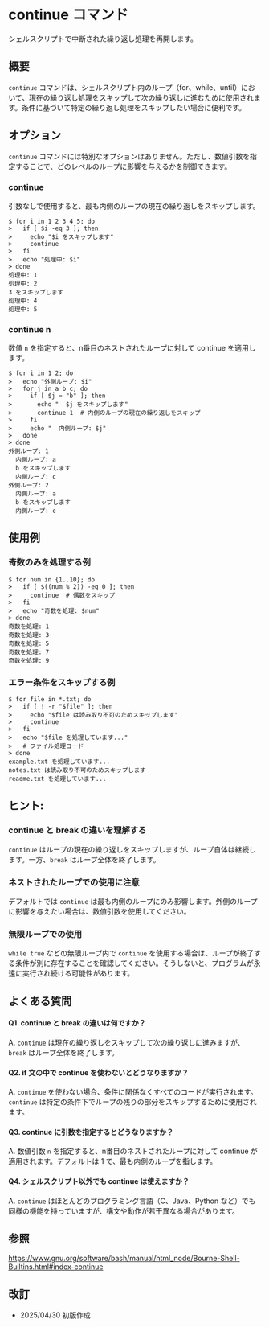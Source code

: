 # continue コマンド

シェルスクリプトで中断された繰り返し処理を再開します。

## 概要

`continue` コマンドは、シェルスクリプト内のループ（for、while、until）において、現在の繰り返し処理をスキップして次の繰り返しに進むために使用されます。条件に基づいて特定の繰り返し処理をスキップしたい場合に便利です。

## オプション

`continue` コマンドには特別なオプションはありません。ただし、数値引数を指定することで、どのレベルのループに影響を与えるかを制御できます。

### **continue**

引数なしで使用すると、最も内側のループの現在の繰り返しをスキップします。

```console
$ for i in 1 2 3 4 5; do
>   if [ $i -eq 3 ]; then
>     echo "$i をスキップします"
>     continue
>   fi
>   echo "処理中: $i"
> done
処理中: 1
処理中: 2
3 をスキップします
処理中: 4
処理中: 5
```

### **continue n**

数値 `n` を指定すると、n番目のネストされたループに対して continue を適用します。

```console
$ for i in 1 2; do
>   echo "外側ループ: $i"
>   for j in a b c; do
>     if [ $j = "b" ]; then
>       echo "  $j をスキップします"
>       continue 1  # 内側のループの現在の繰り返しをスキップ
>     fi
>     echo "  内側ループ: $j"
>   done
> done
外側ループ: 1
  内側ループ: a
  b をスキップします
  内側ループ: c
外側ループ: 2
  内側ループ: a
  b をスキップします
  内側ループ: c
```

## 使用例

### 奇数のみを処理する例

```console
$ for num in {1..10}; do
>   if [ $((num % 2)) -eq 0 ]; then
>     continue  # 偶数をスキップ
>   fi
>   echo "奇数を処理: $num"
> done
奇数を処理: 1
奇数を処理: 3
奇数を処理: 5
奇数を処理: 7
奇数を処理: 9
```

### エラー条件をスキップする例

```console
$ for file in *.txt; do
>   if [ ! -r "$file" ]; then
>     echo "$file は読み取り不可のためスキップします"
>     continue
>   fi
>   echo "$file を処理しています..."
>   # ファイル処理コード
> done
example.txt を処理しています...
notes.txt は読み取り不可のためスキップします
readme.txt を処理しています...
```

## ヒント:

### continue と break の違いを理解する

`continue` はループの現在の繰り返しをスキップしますが、ループ自体は継続します。一方、`break` はループ全体を終了します。

### ネストされたループでの使用に注意

デフォルトでは `continue` は最も内側のループにのみ影響します。外側のループに影響を与えたい場合は、数値引数を使用してください。

### 無限ループでの使用

`while true` などの無限ループ内で `continue` を使用する場合は、ループが終了する条件が別に存在することを確認してください。そうしないと、プログラムが永遠に実行され続ける可能性があります。

## よくある質問

#### Q1. continue と break の違いは何ですか？
A. `continue` は現在の繰り返しをスキップして次の繰り返しに進みますが、`break` はループ全体を終了します。

#### Q2. if 文の中で continue を使わないとどうなりますか？
A. `continue` を使わない場合、条件に関係なくすべてのコードが実行されます。`continue` は特定の条件下でループの残りの部分をスキップするために使用されます。

#### Q3. continue に引数を指定するとどうなりますか？
A. 数値引数 `n` を指定すると、n番目のネストされたループに対して continue が適用されます。デフォルトは 1 で、最も内側のループを指します。

#### Q4. シェルスクリプト以外でも continue は使えますか？
A. `continue` はほとんどのプログラミング言語（C、Java、Python など）でも同様の機能を持っていますが、構文や動作が若干異なる場合があります。

## 参照

https://www.gnu.org/software/bash/manual/html_node/Bourne-Shell-Builtins.html#index-continue

## 改訂

- 2025/04/30 初版作成